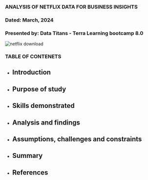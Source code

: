 ### ANALYSIS OF NETFLIX DATA FOR BUSINESS INSIGHTS 
### Dated:  March, 2024
### Presented by: Data Titans - Terra Learning bootcamp 8.0

![netflix download](https://github.com/SEYI-FASE/Data-Titans/assets/134503256/64ea7837-bdf8-4dae-882b-ca75bf76a4dc)


### TABLE OF CONTENETS
* ## Introduction
* ## Purpose of study
* ## Skills demonstrated
* ## Analysis and findings
* ## Assumptions, challenges and constraints
* ## Summary
* ## References



